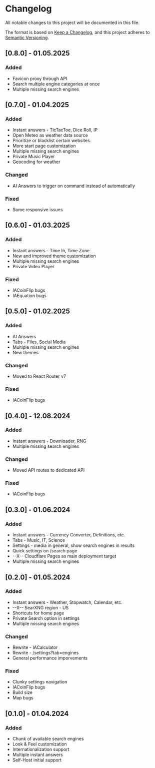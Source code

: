# Changelog

All notable changes to this project will be documented in this file.

The format is based on [Keep a Changelog](https://keepachangelog.com/en/1.0.0/),
and this project adheres to [Semantic Versioning](https://semver.org/spec/v2.0.0.html).

## [0.8.0] - 01.05.2025

### Added

- Favicon proxy through API
- Search multiple engine categories at once
- Multiple missing search engines

## [0.7.0] - 01.04.2025

### Added

- Instant answers - TicTacToe, Dice Roll, IP
- Open Meteo as weather data source
- Prioritize or blacklist certain websites
- More start page customization
- Multiple missing search engines
- Private Music Player
- Geocoding for weather

### Changed

- AI Answers to trigger on command instead of automatically

### Fixed

- Some responsive issues

## [0.6.0] - 01.03.2025

### Added

- Instant answers - Time In, Time Zone
- New and improved theme customization
- Multiple missing search engines
- Private Video Player

### Fixed

- IACoinFlip bugs
- IAEquation bugs

## [0.5.0] - 01.02.2025

### Added

- AI Answers
- Tabs - Files, Social Media
- Multiple missing search engines
- New themes

### Changed

- Moved to React Router v7

### Fixed

- IACoinFlip bugs

## [0.4.0] - 12.08.2024

### Added

- Instant answers - Downloader, RNG
- Multiple missing search engines

### Changed

- Moved API routes to dedicated API

### Fixed

- IACoinFlip bugs

## [0.3.0] - 01.06.2024

### Added

- Instant answers - Currency Converter, Definitions, etc.
- Tabs - Music, IT, Science
- Settings - media in general, show search engines in results
- Quick settings on /search page
- --X-- Cloudflare Pages as main deployment target
- Multiple missing search engines

## [0.2.0] - 01.05.2024

### Added

- Instant answers - Weather, Stopwatch, Calendar, etc.
- --X-- SearXNG region - US
- Shortcuts for home page
- Private Search option in settings
- Multiple missing search engines

### Changed

- Rewrite - IACalculator
- Rewrite - /settings?tab=engines
- General performance imporvements

### Fixed

- Clunky settings navigation
- IACoinFlip bugs
- Build size
- Map bugs

## [0.1.0] - 01.04.2024

### Added

- Chunk of available search engines
- Look & Feel customization
- Internationalization support
- Multiple instant answers
- Self-Host initial support
